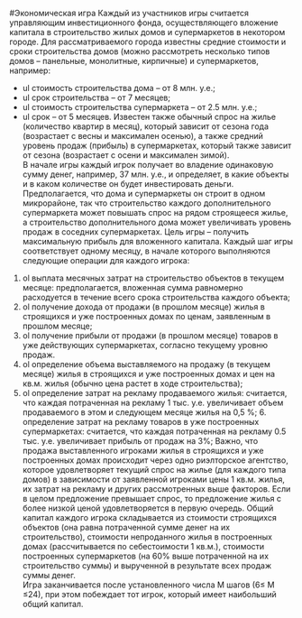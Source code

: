 #Экономическая игра
Каждый из участников игры считается управляющим инвестиционного фонда, осуществляющего вложение капитала в строительство жилых домов и супермаркетов в некотором городе. 
Для рассматриваемого города известны средние стоимости и сроки строительства домов (можно рассмотреть несколько типов домов – панельные, монолитные, кирпичные) и супермаркетов, например: 
+ ul стоимость строительства дома – от 8 млн. у.е.;
+ ul срок строительства – от 7 месяцев;
+ ul стоимость строительства супермаркета – от 2.5 млн. у.е.;
+ ul срок – от 5 месяцев.
Известен также обычный спрос на жилье (количество квартир в месяц), который зависит от сезона года (возрастает с весны и максимален осенью), а также средний уровень продаж (прибыль) в супермаркетах, который также зависит от сезона (возрастает с осени и максимален зимой).  
В начале игры каждый игрок получает во владение одинаковую сумму денег, например, 37 млн. у.е., и определяет, в какие объекты и в каком количестве он будет инвестировать деньги. Предполагается, что дома и супермаркеты он строит в одном микрорайоне, так что строительство каждого дополнительного супермаркета может повышать спрос на рядом строящееся жилье, а строительство дополнительного дома может увеличивать уровень продаж в соседних супермаркетах. Цель игры – получить максимальную прибыль для вложенного капитала. 
Каждый шаг игры соответствует одному месяцу, в начале которого выполняются следующие операции для каждого игрока:
1. ol выплата месячных затрат на строительство объектов в текущем месяце: предполагается, вложенная сумма равномерно расходуется в течение всего срока строительства каждого объекта; 
2. ol получение дохода от продажи (в прошлом месяце) жилья в строящихся и уже построенных домах по ценам, заявленным в прошлом месяце; 
3. ol получение прибыли от продажи (в прошлом месяце) товаров в уже действующих супермаркетах, согласно текущему уровню продаж. 
4. ol определение объема выставляемого на продажу (в текущем месяце) жилья в строящихся и уже построенных домах и цен на кв.м. жилья (обычно цена растет в ходе строительства); 
5. ol определение затрат на рекламу продаваемого жилья: считается, что каждая потраченная на рекламу 1 тыс. у.е. увеличивает объем продаваемого в этом и следующем месяце жилья на 0,5 %; 6. определение затрат на рекламу товаров в уже построенных супермаркетах: считается, что каждая потраченная на рекламу 0.5 тыс. у.е. увеличивает прибыль от продаж на 3%; 
Важно, что продажа выставленного игроками жилья в строящихся и уже построенных домах происходит через одно риэлторское агентство, которое удовлетворяет текущий спрос на жилье (для каждого типа домов) в зависимости от заявленной игроками цены 1 кв.м. жилья, их затрат на рекламу и других рассмотренных выше факторов. Если в целом предложение превышает спрос, то предложение жилья с более низкой ценой удовлетворяется в первую очередь. 
Общий капитал каждого игрока складывается из стоимости строящихся объектов (она равна потраченной сумме денег на их строительство), стоимости непроданного жилья в построенных домах (рассчитывается по себестоимости 1 кв.м.), стоимости построенных супермаркетов (на 60% выше потраченной на их строительство суммы) и вырученной в результате всех продаж суммы денег.  
Игра заканчивается после установленного числа М шагов (6≤ М ≤24), при этом побеждает тот игрок, который имеет наибольший общий капитал.